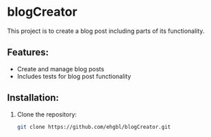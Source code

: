 # blogCreator
This project is to create a blog post including parts of its functionality.

## Features:
- Create and manage blog posts
- Includes tests for blog post functionality

## Installation:
1. Clone the repository:
   ```bash
   git clone https://github.com/ehgbl/blogCreator.git
